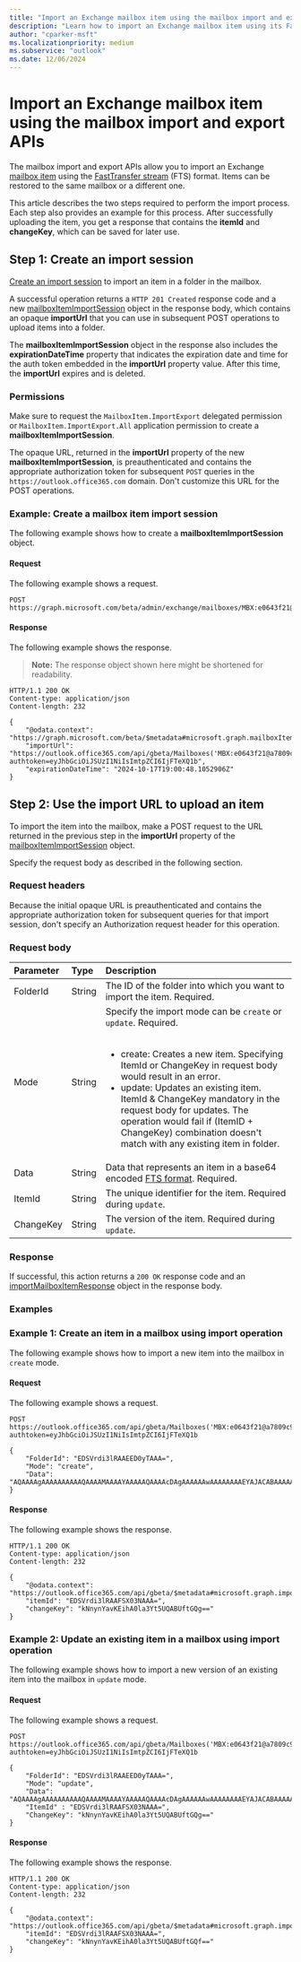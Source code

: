 ```yaml
---
title: "Import an Exchange mailbox item using the mailbox import and export APIs"
description: "Learn how to import an Exchange mailbox item using its FastTransfer stream format."
author: "cparker-msft"
ms.localizationpriority: medium
ms.subservice: "outlook"
ms.date: 12/06/2024
---
```


# Import an Exchange mailbox item using the mailbox import and export APIs

The mailbox import and export APIs allow you to import an Exchange [mailbox item](/graph/resources/mailboxitem?view=graph-rest-beta&preserve-view=true) using the [FastTransfer stream](/openspecs/exchange_server_protocols/ms-oxcfxics/a2648823-0a98-43ee-98e8-590e4f7bcbbe) (FTS) format. Items can be restored to the same mailbox or a different one.

This article describes the two steps required to perform the import process. Each step also provides an example for this process. After successfully uploading the item, you get a response that contains the **itemId** and **changeKey**, which can be saved for later use.

## Step 1: Create an import session

[Create an import session](/graph/api/mailbox-createimportsession?view=graph-rest-beta&preserve-view=true) to import an item in a folder in the mailbox.

A successful operation returns a `HTTP 201 Created` response code and a new [mailboxItemImportSession](/graph/resources/mailboxitemimportsession?view=graph-rest-beta&preserve-view=true) object in the response body, which contains an opaque **importUrl** that you can use in subsequent POST operations to upload items into a folder.

The **mailboxItemImportSession** object in the response also includes the **expirationDateTime** property that indicates the expiration date and time for the auth token embedded in the **importUrl** property value. After this time, the **importUrl** expires and is deleted.

### Permissions

Make sure to request the `MailboxItem.ImportExport` delegated permission or `MailboxItem.ImportExport.All` application permission to create a **mailboxItemImportSession**.

The opaque URL, returned in the **importUrl** property of the new **mailboxItemImportSession**, is preauthenticated and contains the appropriate authorization token for subsequent `POST` queries in the `https://outlook.office365.com` domain. Don't customize this URL for the POST operations.

### Example: Create a mailbox item import session

The following example shows how to create a **mailboxItemImportSession** object.

#### Request

The following example shows a request.

<!-- {
  "blockType": "request",
  "name": "mailboxthis.createimportsession"
  "sampleKeys": ["MBX:e0643f21@a7809c93"]
}
-->
``` http
POST https://graph.microsoft.com/beta/admin/exchange/mailboxes/MBX:e0643f21@a7809c93/createImportSession
```

#### Response

The following example shows the response.
>**Note:** The response object shown here might be shortened for readability.
<!-- {
  "blockType": "response",
  "truncated": true,
  "@odata.type": "microsoft.graph.mailboxItemImportSession"
}
-->
``` http
HTTP/1.1 200 OK
Content-type: application/json
Content-length: 232

{
    "@odata.context": "https://graph.microsoft.com/beta/$metadata#microsoft.graph.mailboxItemImportSession",
    "importUrl": "https://outlook.office365.com/api/gbeta/Mailboxes('MBX:e0643f21@a7809c93')/importItem?authtoken=eyJhbGciOiJSUzI1NiIsImtpZCI6IjFTeXQ1b",
    "expirationDateTime": "2024-10-17T19:00:48.1052906Z"
}
```

## Step 2: Use the import URL to upload an item

To import the item into the mailbox, make a POST request to the URL returned in the previous step in the **importUrl** property of the [mailboxItemImportSession](/graph/resources/mailboxitemimportsession?view=graph-rest-beta&preserve-view=true) object.

Specify the request body as described in the following section.

### Request headers

Because the initial opaque URL is preauthenticated and contains the appropriate authorization token for subsequent queries for that import session, don't specify an Authorization request header for this operation.

### Request body

|Parameter|Type|Description|
|:---|:---|:---|
|FolderId|String|The ID of the folder into which you want to import the item. Required.|
|Mode|String|Specify the import mode can be `create` or `update`. Required. <br><br> <ul><li>create: Creates a new item. Specifying ItemId or ChangeKey in request body would result in an error.</li><li>update: Updates an existing item. ItemId & ChangeKey mandatory in the request body for updates. The operation would fail if (ItemID + ChangeKey) combination doesn't match with any existing item in folder.</li></ul>|
|Data|String|Data that represents an item in a base64 encoded [FTS format](/openspecs/exchange_server_protocols/ms-oxcfxics/ed7d3455-9bdf-40eb-90bd-8dfe6164a250#gt_12daff0e-4241-4498-a93f-212795ab2450). Required.|
|ItemId|String|The unique identifier for the item. Required during `update`.|
|ChangeKey|String|The version of the item. Required during `update`.|

### Response

If successful, this action returns a `200 OK` response code and an [importMailboxItemResponse](/graph/resources/importmailboxitemresponse?view=graph-rest-beta&preserve-view=true) object in the response body.

### Examples

### Example 1: Create an item in a mailbox using import operation

The following example shows how to import a new item into the mailbox in `create` mode.

#### Request

The following example shows a request.

<!-- {
  "blockType": "request",
  "name": "mailboxthis.importItemCreateMode"
  "sampleKeys": ["MBX:e0643f21@a7809c93"]
}
-->

``` http
POST https://outlook.office365.com/api/gbeta/Mailboxes('MBX:e0643f21@a7809c93')/importItem?authtoken=eyJhbGciOiJSUzI1NiIsImtpZCI6IjFTeXQ1b

{
    "FolderId": "EDSVrdi3lRAAEED0yTAAA=",
    "Mode": "create",
    "Data": "AQAAAAgAAAAAAAAAAQAAAAMAAAAYAAAAAQAAAAcDAgAAAAAAwAAAAAAAAEYAJACABAAAAAYAAAAUD9aRhhcCAAAAwHsAAAMAFwABAAAAsIQaABIAAABJAFAATQAuA"
}
```

#### Response

The following example shows the response.

<!-- {
  "blockType": "response",
  "truncated": true,
  "@odata.type": "microsoft.graph.importMailboxItemResponse"
}
-->
``` http
HTTP/1.1 200 OK
Content-type: application/json
Content-length: 232

{
    "@odata.context": "https://outlook.office365.com/api/gbeta/$metadata#microsoft.graph.importMailboxItemResponse",
    "itemId": "EDSVrdi3lRAAFSX03NAAA=",
    "changeKey": "kNnynYavKEihA0la3Yt5UQABUftGQg=="
}
```

### Example 2: Update an existing item in a mailbox using import operation

The following example shows how to import a new version of an existing item into the mailbox in `update` mode.

#### Request

The following example shows a request.

<!-- {
  "blockType": "request",
  "name": "mailboxthis.importItemUpdateMode"
  "sampleKeys": ["MBX:e0643f21@a7809c93"]
}
-->
``` http
POST https://outlook.office365.com/api/gbeta/Mailboxes('MBX:e0643f21@a7809c93')/importItem?authtoken=eyJhbGciOiJSUzI1NiIsImtpZCI6IjFTeXQ1b

{
    "FolderId": "EDSVrdi3lRAAEED0yTAAA=",
    "Mode": "update",
    "Data": "AQAAAAgAAAAAAAAAAQAAAAMAAAAYAAAAAQAAAAcDAgAAAAAAwAAAAAAAAEYAJACABAAAAAYAAAAUD9aRhhcCAAAAwHsAAAMAFwABAAAAsIQaABIAAABJAFAATQAuA",
    "ItemId" : "EDSVrdi3lRAAFSX03NAAA=",
    "ChangeKey": "kNnynYavKEihA0la3Yt5UQABUftGQg==" 
}
```

#### Response

The following example shows the response.

<!-- {
  "blockType": "response",
  "truncated": true,
  "@odata.type": "microsoft.graph.importMailboxItemResponse"
}
-->
``` http
HTTP/1.1 200 OK
Content-type: application/json
Content-length: 232

{
    "@odata.context": "https://outlook.office365.com/api/gbeta/$metadata#microsoft.graph.importMailboxItemResponse",
    "itemId": "EDSVrdi3lRAAFSX03NAAA=",
    "changeKey": "kNnynYavKEihA0la3Yt5UQABUftGQf=="
}
```